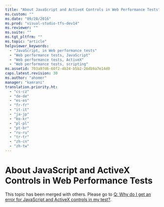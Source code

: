 ```yaml
---
title: "About JavaScript and ActiveX Controls in Web Performance Tests"
ms.custom: ""
ms.date: "09/28/2016"
ms.prod: "visual-studio-tfs-dev14"
ms.reviewer: ""
ms.suite: ""
ms.tgt_pltfrm: ""
ms.topic: "article"
helpviewer_keywords: 
  - "JavaScript, in Web performance tests"
  - "Web performance tests, JavaScript"
  - "Web performance tests, ActiveX"
  - "Web performance tests, scripting"
ms.assetid: 703a97d6-60f2-4b24-b5b2-26db9a7e14d0
caps.latest.revision: 30
ms.author: "ahomer"
manager: "kamrani"
translation.priority.ht: 
  - "cs-cz"
  - "de-de"
  - "es-es"
  - "fr-fr"
  - "it-it"
  - "ja-jp"
  - "ko-kr"
  - "pl-pl"
  - "pt-br"
  - "ru-ru"
  - "tr-tr"
  - "zh-cn"
  - "zh-tw"
---
```

# About JavaScript and ActiveX Controls in Web Performance Tests
This topic has been merged with others. Please go to [Q: Why do I get an error for JavaScript and ActiveX controls in my test?](http://msdn.microsoft.com/en-us/bd0a82fd-cec0-4861-bc09-e1b0b2d258ef).